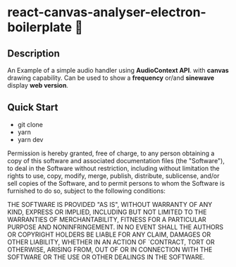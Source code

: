 # **react-canvas-analyser-electron-boilerplate** :stew:

## Description

An Example of a simple audio handler using **AudioContext API**. with **canvas** drawing capability. Can be used to show a **frequency** or/and **sinewave** display **web version**.

## Quick Start

- git clone
- yarn
- yarn dev

Permission is hereby granted, free of charge, to any person obtaining a copy of this software and associated documentation files (the "Software"), to deal in the Software without restriction, including without limitation the rights to use, copy, modify, merge, publish, distribute, sublicense, and/or sell copies of the Software, and to permit persons to whom the Software is furnished to do so, subject to the following conditions:

THE SOFTWARE IS PROVIDED "AS IS", WITHOUT WARRANTY OF ANY KIND, EXPRESS OR IMPLIED, INCLUDING BUT NOT LIMITED TO THE WARRANTIES OF MERCHANTABILITY, FITNESS FOR A PARTICULAR PURPOSE AND NONINFRINGEMENT. IN NO EVENT SHALL THE AUTHORS OR COPYRIGHT HOLDERS BE LIABLE FOR ANY CLAIM, DAMAGES OR OTHER LIABILITY, WHETHER IN AN ACTION OF `CONTRACT, TORT OR OTHERWISE, ARISING FROM, OUT OF OR IN CONNECTION WITH THE SOFTWARE OR THE USE OR OTHER DEALINGS IN THE SOFTWARE.
